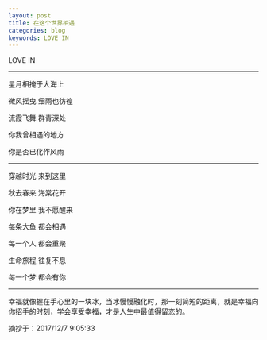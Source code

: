 ```yaml
---
layout: post
title: 在这个世界相遇
categories: blog
keywords: LOVE IN
---
```


LOVE IN

----------

星月相掩于大海上 

微风摇曳 细雨也彷徨

流霞飞舞 群青深处

你我曾相遇的地方

你是否已化作风雨

----------
穿越时光 来到这里

秋去春来 海棠花开

你在梦里 我不愿醒来

每条大鱼 都会相遇

每一个人 都会重聚

生命旅程 往复不息

每一个梦 都会有你

----------
幸福就像握在手心里的一块冰，当冰慢慢融化时，那一刻简短的距离，就是幸福向你招手的时刻，学会享受幸福，才是人生中最值得留恋的。

摘抄于：2017/12/7 9:05:33 
